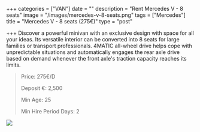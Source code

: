 +++
categories = ["VAN"]
date = ""
description = "Rent Mercedes V - 8 seats"
image = "/images/mercedes-v-8-seats.png"
tags = ["Mercedes"]
title = "Mercedes V - 8 seats (275€)"
type = "post"

+++
Discover a powerful minivan with an exclusive design with space for all your ideas. Its versatile interior can be converted into 8 seats for large families or transport professionals. 4MATIC all-wheel drive helps cope with unpredictable situations and automatically engages the rear axle drive based on demand whenever the front axle's traction capacity reaches its limits.

> Price: 275€/D
>
> Deposit €: 2,500
>
> Min Age: 25
>
> Min Hire Period Days: 2

[![](/images/boton.png)](https://supercarmarbella.com/contact/ "Book")